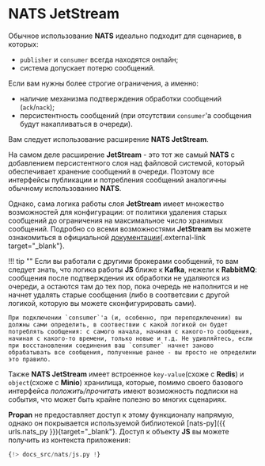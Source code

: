 # NATS JetStream

Обычное использование **NATS** идеально подходит для сценариев, в которых:

* `publisher` и `consumer` всегда находятся онлайн;
* система допускает потерю сообщений.

Если вам нужны более строгие ограничения, а именно:

* наличие механизма подтверждения обработки сообщений (`ack`/`nack`);
* персистентность сообщений (при отсутствии `consumer`'а сообщения будут накапливаться в очереди).

Вам следует использование расширение **NATS JetStream**.

На самом деле расширение **JetStream** - это тот же самый **NATS** с добавлением
персистентного слоя над файловой системой, который обеспечивает хранение сообщений в очереди. Поэтому все интерфейсы публикации и потребления сообщений аналогичны обычному использованию **NATS**.

Однако, сама логика работы слоя **JetStream** имеет множество возможностей для конфигурации: от политики удаления старых сообщений до ограничения на максимальное число хранимых сообщений. Подробно со всеми возможностями **JetStream** вы можете ознакомиться в официальной [документации](https://docs.nats.io/using-nats/developer/develop_jetstream){.external-link target="_blank"}.

!!! tip ""
    Если вы работали с другими брокерами сообщений, то вам следует знать, что логика работы **JS** ближе к **Kafka**, нежели к **RabbitMQ**: сообщения после подтверждения их обработки не удаляются из очереди, а остаются там до тех пор, пока очередь не наполнится и не начнет удалять старые сообщения (либо в соответсвии с другой логикой, которую вы можете сконфигурировать сами).

    При подключении `consumer`'а (и, особенно, при переподключении) вы должны сами определить, в соотвествии с какой логикой он будет потреблять сообщения: с самого начала, начиная с какого-то сообщения, начиная с какого-то времени, только новые и т.д. Не удивляйтесь, если при восстановлении соединения ваш `consumer` начнет заново обрабатывать все сообщения, полученные ранее - вы просто не определили это правило.

Также **NATS JetStream** имеет встроенное `key-value`(cхоже с **Redis**) и `object`(схоже с **Minio**) хранилища, которые, помимо своего базового интерфейса *положить/прочитать* имеют возможность подписки на события, что может быть крайне полезно во многих сценариях.

**Propan** не предоставляет доступ к этому функционалу напрямую, однако он покрывается используемой библиотекой [nats-py]({{ urls.nats_py }}){target="_blank"}. Доступ к объекту **JS** вы можете получить из контекста приложения:

```python linenums="1" hl_lines="2 8"
{!> docs_src/nats/js.py !}
```